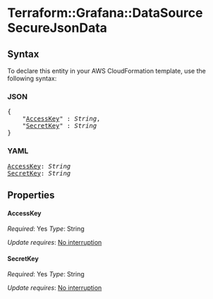 # Terraform::Grafana::DataSource SecureJsonData

## Syntax

To declare this entity in your AWS CloudFormation template, use the following syntax:

### JSON

<pre>
{
    "<a href="#accesskey" title="AccessKey">AccessKey</a>" : <i>String</i>,
    "<a href="#secretkey" title="SecretKey">SecretKey</a>" : <i>String</i>
}
</pre>

### YAML

<pre>
<a href="#accesskey" title="AccessKey">AccessKey</a>: <i>String</i>
<a href="#secretkey" title="SecretKey">SecretKey</a>: <i>String</i>
</pre>

## Properties

#### AccessKey

_Required_: Yes
_Type_: String

_Update requires_: [No interruption](https://docs.aws.amazon.com/AWSCloudFormation/latest/UserGuide/using-cfn-updating-stacks-update-behaviors.html#update-no-interrupt)

#### SecretKey

_Required_: Yes
_Type_: String

_Update requires_: [No interruption](https://docs.aws.amazon.com/AWSCloudFormation/latest/UserGuide/using-cfn-updating-stacks-update-behaviors.html#update-no-interrupt)

